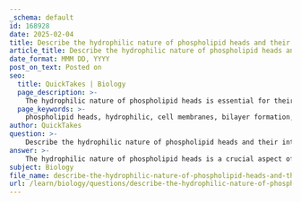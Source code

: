 ```yaml
---
_schema: default
id: 168928
date: 2025-02-04
title: Describe the hydrophilic nature of phospholipid heads and their interaction with water.
article_title: Describe the hydrophilic nature of phospholipid heads and their interaction with water.
date_format: MMM DD, YYYY
post_on_text: Posted on
seo:
  title: QuickTakes | Biology
  page_description: >-
    The hydrophilic nature of phospholipid heads is essential for their interaction with water and the formation of cell membranes, contributing to bilayer stability, selective permeability, and the fluid mosaic model.
  page_keywords: >-
    phospholipid heads, hydrophilic, cell membranes, bilayer formation, interaction with water, amphipathic nature, selective permeability, fluid mosaic model, hydrogen bonds, cellular homeostasis
author: QuickTakes
question: >-
    Describe the hydrophilic nature of phospholipid heads and their interaction with water.
answer: >-
    The hydrophilic nature of phospholipid heads is a crucial aspect of their role in forming cell membranes. Each phospholipid molecule consists of a hydrophilic 'head' and two hydrophobic 'tails'. The hydrophilic heads are typically composed of a phosphate group and are polar, which allows them to interact favorably with water molecules.\n\n### Interaction with Water\n\nIn an aqueous environment, phospholipids spontaneously arrange themselves into a bilayer due to their amphipathic nature. The hydrophilic heads orient themselves outward, facing the water, while the hydrophobic tails turn inward, away from the water. This orientation is driven by the desire of the hydrophilic heads to form hydrogen bonds with water molecules, which stabilizes the structure of the membrane.\n\n### Significance of Hydrophilic Heads\n\n1. **Formation of Bilayers**: The hydrophilic heads facing the aqueous environment create a stable interface that allows the formation of a phospholipid bilayer. This bilayer is essential for the structural integrity of cell membranes.\n\n2. **Selective Permeability**: The arrangement of hydrophilic heads and hydrophobic tails contributes to the selective permeability of the membrane. While the hydrophilic heads interact with water and polar molecules, the hydrophobic tails create a barrier to most water-soluble substances, thus regulating what enters and exits the cell.\n\n3. **Fluid Mosaic Model**: The hydrophilic heads play a role in the fluid mosaic model of cell membranes, where various components, including proteins and carbohydrates, are embedded within the bilayer. The fluidity of the membrane is essential for various cellular processes, including signaling and transport.\n\nIn summary, the hydrophilic nature of phospholipid heads allows them to interact effectively with water, facilitating the formation of the phospholipid bilayer that is fundamental to cell membrane structure and function. This interaction is vital for maintaining cellular homeostasis and enabling communication with the external environment.
subject: Biology
file_name: describe-the-hydrophilic-nature-of-phospholipid-heads-and-their-interaction-with-water.md
url: /learn/biology/questions/describe-the-hydrophilic-nature-of-phospholipid-heads-and-their-interaction-with-water
---
```


&nbsp;